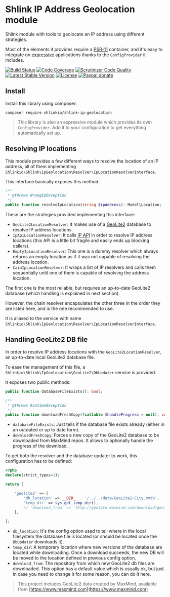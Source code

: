 # Shlink IP Address Geolocation module

Shlink module with tools to geolocate an IP address using different strategies.

Most of the elements it provides require a [PSR-11](https://www.php-fig.org/psr/psr-11/) container, and it's easy to integrate on [expressive](https://github.com/zendframework/zend-expressive) applications thanks to the `ConfigProvider` it includes.

[![Build Status](https://img.shields.io/travis/shlinkio/shlink-ip-geolocation.svg?style=flat-square)](https://travis-ci.org/shlinkio/shlink-ip-geolocation)
[![Code Coverage](https://img.shields.io/scrutinizer/coverage/g/shlinkio/shlink-ip-geolocation.svg?style=flat-square)](https://scrutinizer-ci.com/g/shlinkio/shlink-ip-geolocation/?branch=master)
[![Scrutinizer Code Quality](https://img.shields.io/scrutinizer/g/shlinkio/shlink-ip-geolocation.svg?style=flat-square)](https://scrutinizer-ci.com/g/shlinkio/shlink-ip-geolocation/?branch=master)
[![Latest Stable Version](https://img.shields.io/github/release/shlinkio/shlink-ip-geolocation.svg?style=flat-square)](https://packagist.org/packages/shlinkio/shlink-ip-geolocation)
[![License](https://img.shields.io/github/license/shlinkio/shlink-ip-geolocation.svg?style=flat-square)](https://github.com/shlinkio/shlink-ip-geolocation/blob/master/LICENSE)
[![Paypal donate](https://img.shields.io/badge/Donate-paypal-blue.svg?style=flat-square&logo=paypal&colorA=aaaaaa)](https://acel.me/donate)

## Install

Install this library using composer:

    composer require shlinkio/shlink-ip-geolocation

> This library is also an expressive module which provides its own `ConfigProvider`. Add it to your configuration to get everything automatically set up.

## Resolving IP locations

This module provides a few different ways to resolve the location of an IP address, all of them implementing `Shlinkio\Shlink\IpGeolocation\Resolver\IpLocationResolverInterface`.

This interface basically exposes this method:

```php
/**
 * @throws WrongIpException
 */
public function resolveIpLocation(string $ipAddress): Model\Location;
```

These are the strategies provided implementing this interface:

* `GeoLite2LocationResolver`: It makes use of a [GeoLite2](https://dev.maxmind.com/geoip/geoip2/geolite2/) database to resolve IP address locations.
* `IpApiLocationResolver`: It calls [IP API](http://ip-api.com) in order to resolve IP address locations (this API is a little bit fragile and easily ends up blocking callers).
* `EmptyIpLocationResolver`: This one is a dummy resolver which always returns an empty location as if it was not capable of resolving the address location.
* `CainIpLocationResolver`: It wraps a list of IP resolvers and calls them sequentially until one of them is capable of resolving the address location.

The first one is the most reliable, but requires an up-to-date GeoLite2 database (which handling is explained in next section).

However, the chain resolver encapsulates the other three in the order they are listed here, and is the one recommended to use.

It is aliased to the service with name `Shlinkio\Shlink\IpGeolocation\Resolver\IpLocationResolverInterface`.

## Handling GeoLite2 DB file

In order to resolve IP address locations with the `GeoLite2LocationResolver`, an up-to-date local GeoLite2 database file.

To ease the management of this file, a `Shlinkio\Shlink\IpGeolocation\GeoLite2\DbUpdater` service is provided.

It exposes two public methods:

```php
public function databaseFileExists(): bool;

/**
 * @throws RuntimeException
 */
public function downloadFreshCopy(?callable $handleProgress = null): void;
```

* `databaseFileExists`: Just tells if the database file exists already (either in an outdated or up to date form).
* `downloadFreshCopy`: Forces a new copy of the GeoLite2 database to be downloaded from MaxMind repos. It allows to optionally handle the progress of the download.

To get both the resolver and the database updater to work, this configuration has to be defined:

```php
<?php
declare(strict_types=1);

return [

    'geolite2' => [
        'db_location' => __DIR__ . '/../../data/GeoLite2-City.mmdb',
        'temp_dir' => sys_get_temp_dir(),
        // 'download_from' => 'http://geolite.maxmind.com/download/geoip/database/GeoLite2-City.tar.gz',
    ],

];
```

* `db_location`: It's the config option used to tell where in the local filesystem the database file is located (or should be located once the `DbUpdater` downloads it).
* `temp_dir`: A temporary location where new versions of the database are located while downloading. Once a download succeeds, the new DB will be moved to the location defined in previous config option.
* `download_from`: The repository from which new GeoLite2 db files are downloaded. This option has a default value which is usually ok, but just in case you need to change it for some reason, you can do it here.

> This project includes GeoLite2 data created by MaxMind, available from [https://www.maxmind.com](https://www.maxmind.com)
